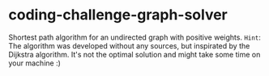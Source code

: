# coding-challenge-graph-solver
Shortest path algorithm for an undirected graph with positive weights.
`Hint`: The algorithm was developed without any sources, but inspirated by the Dijkstra algorithm. It's not the optimal solution and might take some time on your machine :)
